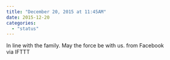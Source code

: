 ```yaml
---
title: "December 20, 2015 at 11:45AM"
date: 2015-12-20
categories: 
  - "status"
---
```


In line with the family. May the force be with us. from Facebook  
via IFTTT
